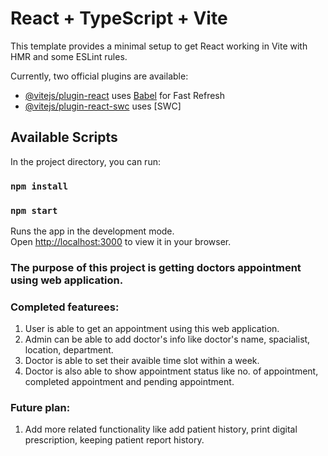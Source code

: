 # React + TypeScript + Vite

This template provides a minimal setup to get React working in Vite with HMR and some ESLint rules.

Currently, two official plugins are available:

- [@vitejs/plugin-react](https://github.com/vitejs/vite-plugin-react/blob/main/packages/plugin-react/README.md) uses [Babel](https://babeljs.io/) for Fast Refresh
- [@vitejs/plugin-react-swc](https://github.com/vitejs/vite-plugin-react-swc) uses [SWC]

## Available Scripts

In the project directory, you can run:
### `npm install`
### `npm start`

Runs the app in the development mode.\
Open [http://localhost:3000](http://localhost:3000) to view it in your browser.

### The purpose of this project is getting doctors appointment using web application.
### Completed featurees:
1) User is able to get an appointment using this web application.
2) Admin can be able to add doctor's info like doctor's name, spacialist, location, department.
3) Doctor is able to set their avaible time slot within a week.
4) Doctor is also able to show appointment status like no. of appointment, completed appointment and pending appointment.

### Future plan:
1) Add more related functionality like add patient history, print digital prescription, keeping patient report history.






